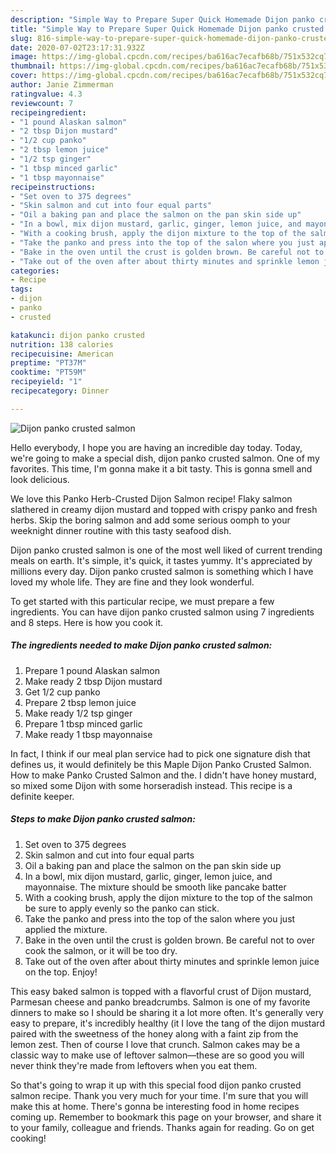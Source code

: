 ```yaml
---
description: "Simple Way to Prepare Super Quick Homemade Dijon panko crusted salmon"
title: "Simple Way to Prepare Super Quick Homemade Dijon panko crusted salmon"
slug: 816-simple-way-to-prepare-super-quick-homemade-dijon-panko-crusted-salmon
date: 2020-07-02T23:17:31.932Z
image: https://img-global.cpcdn.com/recipes/ba616ac7ecafb68b/751x532cq70/dijon-panko-crusted-salmon-recipe-main-photo.jpg
thumbnail: https://img-global.cpcdn.com/recipes/ba616ac7ecafb68b/751x532cq70/dijon-panko-crusted-salmon-recipe-main-photo.jpg
cover: https://img-global.cpcdn.com/recipes/ba616ac7ecafb68b/751x532cq70/dijon-panko-crusted-salmon-recipe-main-photo.jpg
author: Janie Zimmerman
ratingvalue: 4.3
reviewcount: 7
recipeingredient:
- "1 pound Alaskan salmon"
- "2 tbsp Dijon mustard"
- "1/2 cup panko"
- "2 tbsp lemon juice"
- "1/2 tsp ginger"
- "1 tbsp minced garlic"
- "1 tbsp mayonnaise"
recipeinstructions:
- "Set oven to 375 degrees"
- "Skin salmon and cut into four equal parts"
- "Oil a baking pan and place the salmon on the pan skin side up"
- "In a bowl, mix dijon mustard, garlic, ginger, lemon juice, and mayonnaise. The mixture should be smooth like pancake batter"
- "With a cooking brush, apply the dijon mixture to the top of the salmon be sure to apply evenly so the panko can stick."
- "Take the panko and press into the top of the salon where you just applied the mixture."
- "Bake in the oven until the crust is golden brown. Be careful not to over cook the salmon, or it will be too dry."
- "Take out of the oven after about thirty minutes and sprinkle lemon juice on the top. Enjoy!"
categories:
- Recipe
tags:
- dijon
- panko
- crusted

katakunci: dijon panko crusted 
nutrition: 138 calories
recipecuisine: American
preptime: "PT37M"
cooktime: "PT59M"
recipeyield: "1"
recipecategory: Dinner

---
```



![Dijon panko crusted salmon](https://img-global.cpcdn.com/recipes/ba616ac7ecafb68b/751x532cq70/dijon-panko-crusted-salmon-recipe-main-photo.jpg)

Hello everybody, I hope you are having an incredible day today. Today, we're going to make a special dish, dijon panko crusted salmon. One of my favorites. This time, I'm gonna make it a bit tasty. This is gonna smell and look delicious.

We love this Panko Herb-Crusted Dijon Salmon recipe! Flaky salmon slathered in creamy dijon mustard and topped with crispy panko and fresh herbs. Skip the boring salmon and add some serious oomph to your weeknight dinner routine with this tasty seafood dish.

Dijon panko crusted salmon is one of the most well liked of current trending meals on earth. It's simple, it's quick, it tastes yummy. It's appreciated by millions every day. Dijon panko crusted salmon is something which I have loved my whole life. They are fine and they look wonderful.


To get started with this particular recipe, we must prepare a few ingredients. You can have dijon panko crusted salmon using 7 ingredients and 8 steps. Here is how you cook it.

<!--inarticleads1-->

##### The ingredients needed to make Dijon panko crusted salmon:

1. Prepare 1 pound Alaskan salmon
1. Make ready 2 tbsp Dijon mustard
1. Get 1/2 cup panko
1. Prepare 2 tbsp lemon juice
1. Make ready 1/2 tsp ginger
1. Prepare 1 tbsp minced garlic
1. Make ready 1 tbsp mayonnaise


In fact, I think if our meal plan service had to pick one signature dish that defines us, it would definitely be this Maple Dijon Panko Crusted Salmon. How to make Panko Crusted Salmon and the. I didn&#39;t have honey mustard, so mixed some Dijon with some horseradish instead. This recipe is a definite keeper. 

<!--inarticleads2-->

##### Steps to make Dijon panko crusted salmon:

1. Set oven to 375 degrees
1. Skin salmon and cut into four equal parts
1. Oil a baking pan and place the salmon on the pan skin side up
1. In a bowl, mix dijon mustard, garlic, ginger, lemon juice, and mayonnaise. The mixture should be smooth like pancake batter
1. With a cooking brush, apply the dijon mixture to the top of the salmon be sure to apply evenly so the panko can stick.
1. Take the panko and press into the top of the salon where you just applied the mixture.
1. Bake in the oven until the crust is golden brown. Be careful not to over cook the salmon, or it will be too dry.
1. Take out of the oven after about thirty minutes and sprinkle lemon juice on the top. Enjoy!


This easy baked salmon is topped with a flavorful crust of Dijon mustard, Parmesan cheese and panko breadcrumbs. Salmon is one of my favorite dinners to make so I should be sharing it a lot more often. It&#39;s generally very easy to prepare, it&#39;s incredibly healthy (it I love the tang of the dijon mustard paired with the sweetness of the honey along with a faint zip from the lemon zest. Then of course I love that crunch. Salmon cakes may be a classic way to make use of leftover salmon—these are so good you will never think they&#39;re made from leftovers when you eat them. 

So that's going to wrap it up with this special food dijon panko crusted salmon recipe. Thank you very much for your time. I'm sure that you will make this at home. There's gonna be interesting food in home recipes coming up. Remember to bookmark this page on your browser, and share it to your family, colleague and friends. Thanks again for reading. Go on get cooking!
